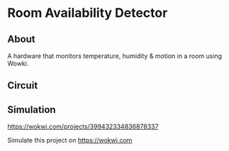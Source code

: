 # Room Availability Detector

## About
A hardware that monitors temperature, humidity & motion in a room using Wowki.

## Circuit


## Simulation
https://wokwi.com/projects/399432334836878337

Simulate this project on https://wokwi.com